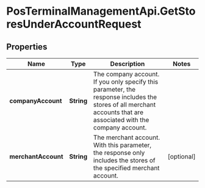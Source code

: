 # PosTerminalManagementApi.GetStoresUnderAccountRequest

## Properties

Name | Type | Description | Notes
------------ | ------------- | ------------- | -------------
**companyAccount** | **String** | The company account. If you only specify this parameter, the response includes the stores of all merchant accounts that are associated with the company account. | 
**merchantAccount** | **String** | The merchant account. With this parameter, the response only includes the stores of the specified merchant account. | [optional] 


